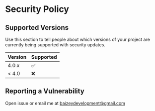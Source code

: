 # Security Policy

## Supported Versions

Use this section to tell people about which versions of your project are currently being supported with security
updates.

| Version | Supported          |
|---------|--------------------|
| 4.0.x   | :white_check_mark: |
| < 4.0   | :x:                |

## Reporting a Vulnerability

Open issue or email me at baizeydevelopment@gmail.com

